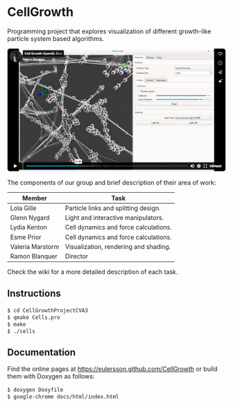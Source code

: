 # CellGrowth

Programming project that explores visualization of different growth-like
particle system based algorithms.

[![Video](video-thumbnail.png)](https://vimeo.com/220070559?p=0s)

The components of our group and brief description of their area of work:

Member           | Task
---------------- | -------------------------------------
Lola Gille       | Particle links and splitting design.
Glenn Nygard     | Light and interactive manipulators.
Lydia Kenton     | Cell dynamics and force calculations.
Esme Prior       | Cell dynamics and force calculations.
Valeria Marstorm | Visualization, rendering and shading.
Ramon Blanquer   | Director

Check the wiki for a more detailed description of each task.

## Instructions

```
$ cd CellGrowthProjectCVA3
$ qmake Cells.pro
$ make
$ ./cells
```

## Documentation

Find the online pages at https://eulersson.github.com/CellGrowth or
build them with Doxygen as follows:

```
$ doxygen Doxyfile
$ google-chrome docs/html/index.html
```
